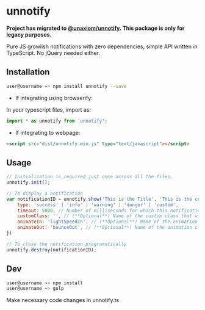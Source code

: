 # unnotify

**Project has migrated to [@unaxiom/unnotify](https://www.npmjs.com/package/@unaxiom/unnotify). This package is only for legacy purposes.**

Pure JS growlish notifications with zero dependencies, simple API written in TypeScript. No jQuery needed either.

## Installation

```bash
user@username ~> npm install unnotify --save
```

- If integrating using browserify:

In your typescript files, import as:

```ts
import * as unnotify from 'unnotify';
```

- If integrating to webpage:

```html
<script src="dist/unnotify.min.js" type="text/javascript"></script>
```

## Usage

```js
// Initialization is required just once across all the files.
unnotify.init();

// To display a notification
var notificationID = unnotify.show('This is the Title', 'This is the content', {
    type: 'success' | 'info' | 'warning' | 'danger' | 'custom',
    timeout: 5000, // Number of milliseconds for which this notification needs to be displayed. If value is 0, then it won't be automatically destroyed.
    customClass: '', // (**Optional**) Name of the custom class that will be used instead of builtin classes. For this to be used, **type** should be set to 'custom'. 
    animateIn: 'lightSpeedIn', // (**Optional**) Name of the animation class (from animate.css) that needs to be used while creating the notification.
    animateOut: 'bounceOut', // (**Optional**) Name of the animation class (from animate.css) that needs to be used while destroying the notification.
})

// To close the notification programatically
unnotify.destroy(notificationID);
```

## Dev

```bash
user@username ~> npm install
user@username ~> gulp
```

Make necessary code changes in unnotify.ts